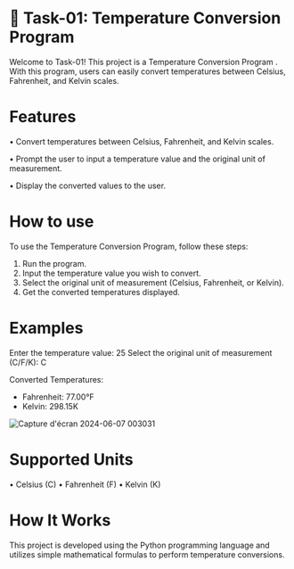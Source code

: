 # 📝 Task-01: Temperature Conversion Program

Welcome to Task-01! This project is a Temperature Conversion Program . With this program, users can easily convert temperatures between Celsius, Fahrenheit, and Kelvin scales.

# Features 

•	Convert temperatures between Celsius, Fahrenheit, and Kelvin scales.

•	Prompt the user to input a temperature value and the original unit of measurement.

•	Display the converted values to the user.

# How to use 

To use the Temperature Conversion Program, follow these steps:
1.	Run the program.
2.	Input the temperature value you wish to convert.
3.	Select the original unit of measurement (Celsius, Fahrenheit, or Kelvin).
4.	Get the converted temperatures displayed.

# Examples 

Enter the temperature value: 25
Select the original unit of measurement (C/F/K): C

Converted Temperatures:
- Fahrenheit: 77.00°F
- Kelvin: 298.15K

![Capture d'écran 2024-06-07 003031](https://github.com/ChaimaBenAchiba/convert_temperature/assets/168870781/c4d47b25-5fe9-4304-aa9d-5622aa71613e)
  
# Supported Units

•	Celsius (C)
•	Fahrenheit (F)
•	Kelvin (K)

# How It Works

This project is developed using the Python programming language and utilizes simple mathematical formulas to perform temperature conversions.


